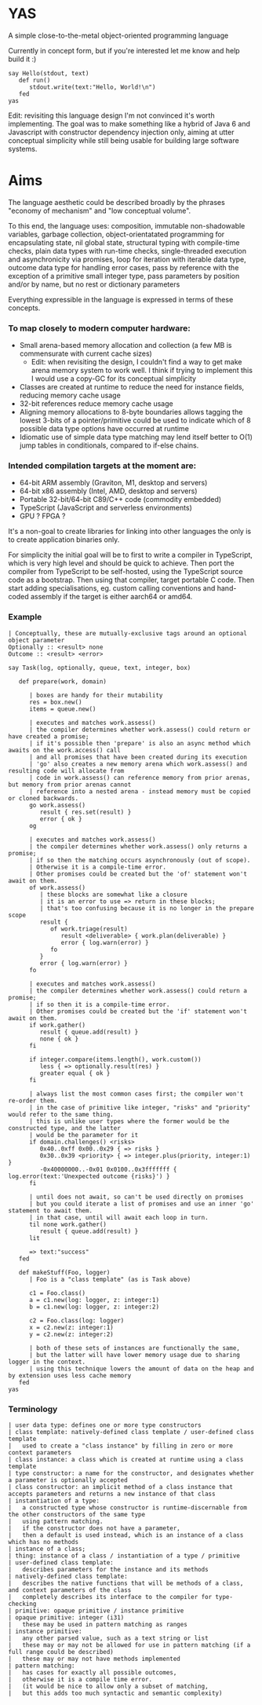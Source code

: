 # YAS

A simple close-to-the-metal object-oriented programming language

Currently in concept form, but if you're interested let me know and help build it :)

```
say Hello(stdout, text)
   def run()
      stdout.write(text:"Hello, World!\n")
   fed
yas
```

Edit: revisiting this language design I'm not convinced it's worth implementing. The goal was to make something like a hybrid of Java 6 and Javascript with constructor dependency injection only, aiming at utter conceptual simplicity while still being usable for building large software systems.

# Aims

The language aesthetic could be described broadly by the phrases "economy of mechanism" and "low conceptual volume".

To this end, the language uses: composition, immutable non-shadowable variables, garbage collection, object-orientatated programming for encapsulating state, nil global state, structural typing with compile-time checks, plain data types with run-time checks, single-threaded execution and asynchronicity via promises, loop for iteration with iterable data type, outcome data type for handling error cases, pass by reference with the exception of a primitive small integer type, pass parameters by position and/or by name, but no rest or dictionary parameters

Everything expressible in the language is expressed in terms of these concepts.

### To map closely to modern computer hardware:

* Small arena-based memory allocation and collection (a few MB is commensurate with current cache sizes)
  * Edit: when revisiting the design, I couldn't find a way to get make arena memory system to work well. I think if trying to implement this I would use a copy-GC for its conceptual simplicity
* Classes are created at runtime to reduce the need for instance fields, reducing memory cache usage
* 32-bit references reduce memory cache usage
* Aligning memory allocations to 8-byte boundaries allows tagging the lowest 3-bits of a pointer/primitive
  could be used to indicate which of 8 possible data type options have occurred at runtime
* Idiomatic use of simple data type matching may lend itself better to O(1) jump tables in conditionals,
  compared to if-else chains.

### Intended compilation targets at the moment are:

 * 64-bit ARM assembly (Graviton, M1, desktop and servers)
 * 64-bit x86 assembly (Intel, AMD, desktop and servers)
 * Portable 32-bit/64-bit C89/C++ code (commodity embedded)
 * TypeScript (JavaScript and serverless environments)
 * GPU ? FPGA ?

It's a non-goal to create libraries for linking into other languages the only is to create application binaries only.

For simplicity the initial goal will be to first to write a compiler in TypeScript, which is very high level and should be quick to achieve.
Then port the compiler from TypeScript to be self-hosted, using the TypeScript source code as a bootstrap.
Then using that compiler, target portable C code.
Then start adding specialisations, eg. custom calling conventions and hand-coded assembly if the target is either aarch64 or amd64.

### Example

```
| Conceptually, these are mutually-exclusive tags around an optional object parameter
Optionally :: <result> none
Outcome :: <result> <error>

say Task(log, optionally, queue, text, integer, box)

   def prepare(work, domain)

      | boxes are handy for their mutability
      res = box.new()
      items = queue.new()

      | executes and matches work.assess()
      | the compiler determines whether work.assess() could return or have created a promise;
      | if it's possible then 'prepare' is also an async method which awaits on the work.access() call
      | and all promises that have been created during its execution
      | 'go' also creates a new memory arena which work.assess() and resulting code will allocate from
      | code in work.assess() can reference memory from prior arenas, but memory from prior arenas cannot
      | reference into a nested arena - instead memory must be copied or cloned backwards.
      go work.assess()
         result { res.set(result) }
         error { ok }
      og

      | executes and matches work.assess()
      | the compiler determines whether work.assess() only returns a promise;
      | if so then the matching occurs asynchronously (out of scope).
      | Otherwise it is a compile-time error.
      | Other promises could be created but the 'of' statement won't await on them.
      of work.assess()
         | these blocks are somewhat like a closure
         | it is an error to use => return in these blocks;
         | that's too confusing because it is no longer in the prepare scope
         result {
            of work.triage(result)
               result <deliverable> { work.plan(deliverable) }
               error { log.warn(error) }
            fo
         }
         error { log.warn(error) }
      fo

      | executes and matches work.assess()
      | the compiler determines whether work.assess() could return a promise;
      | if so then it is a compile-time error.
      | Other promises could be created but the 'if' statement won't await on them.
      if work.gather()
         result { queue.add(result) }
         none { ok }
      fi

      if integer.compare(items.length(), work.custom())
         less { => optionally.result(res) }
         greater equal { ok }
      fi

      | always list the most common cases first; the compiler won't re-order them.
      | in the case of primitive like integer, "risks" and "priority" would refer to the same thing.
      | this is unlike user types where the former would be the constructed type, and the latter
      | would be the parameter for it
      if domain.challenges() <risks>
         0x40..0xff 0x00..0x29 { => risks }
         0x30..0x39 <priority> { => integer.plus(priority, integer:1) }
         -0x40000000..-0x01 0x0100..0x3fffffff { log.error(text:'Unexpected outcome {risks}') }
      fi

      | until does not await, so can't be used directly on promises
      | but you could iterate a list of promises and use an inner 'go' statement to await them.
      | in that case, until will await each loop in turn.
      til none work.gather()
         result { queue.add(result) }
      lit

      => text:"success"
   fed

   def makeStuff(Foo, logger)
      | Foo is a "class template" (as is Task above)

      c1 = Foo.class()
      a = c1.new(log: logger, z: integer:1)
      b = c1.new(log: logger, z: integer:2)

      c2 = Foo.class(log: logger)
      x = c2.new(z: integer:1)
      y = c2.new(z: integer:2)

      | both of these sets of instances are functionally the same,
      | but the latter will have lower memory usage due to sharing logger in the context.
      | using this technique lowers the amount of data on the heap and by extension uses less cache memory
   fed
yas
```

### Terminology

```
| user data type: defines one or more type constructors
| class template: natively-defined class template / user-defined class template
|   used to create a "class instance" by filling in zero or more context parameters
| class instance: a class which is created at runtime using a class template
| type constructor: a name for the constructor, and designates whether a parameter is optionally accepted
| class constructor: an implicit method of a class instance that accepts parameters and returns a new instance of that class
| instantiation of a type:
|   a constructed type whose constructor is runtime-discernable from the other constructors of the same type
|   using pattern matching.
|   if the constructor does not have a parameter,
|   then a default is used instead, which is an instance of a class which has no methods
| instance of a class;
| thing: instance of a class / instantiation of a type / primitive
| user-defined class template: 
|   describes parameters for the instance and its methods
| natively-defined class template:
|   describes the native functions that will be methods of a class, and context parameters of the class
|   completely describes its interface to the compiler for type-checking
| primitive: opaque primitive / instance primitive
| opaque primitive: integer (i31)
|   these may be used in pattern matching as ranges
| instance primitive:
|   any other parsed value, such as a text string or list
|   these may or may not be allowed for use in pattern matching (if a full range could be described)
|   these may or may not have methods implemented
| pattern matching:
|   has cases for exactly all possible outcomes,
|   otherwise it is a compile time error.
|   (it would be nice to allow only a subset of matching,
|   but this adds too much syntactic and semantic complexity)
```

